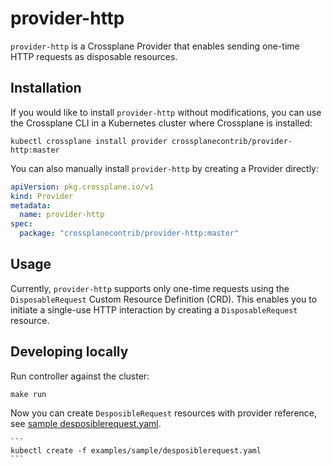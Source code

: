 # provider-http

`provider-http` is a Crossplane Provider that enables sending one-time HTTP requests as disposable resources.

## Installation

If you would like to install `provider-http` without modifications, you can use the Crossplane CLI in a Kubernetes cluster where Crossplane is installed:

```console
kubectl crossplane install provider crossplanecontrib/provider-http:master
```

You can also manually install `provider-http` by creating a Provider directly:

```yaml
apiVersion: pkg.crossplane.io/v1
kind: Provider
metadata:
  name: provider-http
spec:
  package: "crossplanecontrib/provider-http:master"
```

## Usage

Currently, `provider-http` supports only one-time requests using the `DisposableRequest` Custom Resource Definition (CRD). This enables you to initiate a single-use HTTP interaction by creating a `DisposableRequest` resource.

## Developing locally

Run controller against the cluster:

```
make run
```

Now you can create `DesposibleRequest` resources with provider reference, see [sample desposiblerequest.yaml](examples/sample/desposiblerequest.yaml).

    ```
    kubectl create -f examples/sample/desposiblerequest.yaml
    ```
